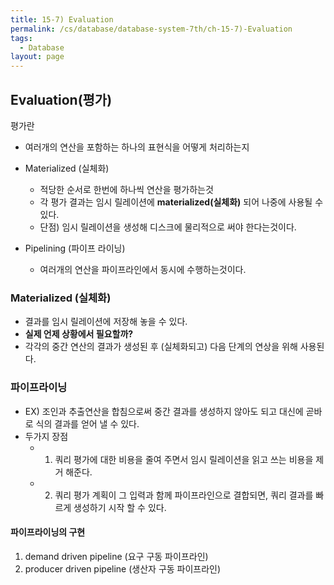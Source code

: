 ```yaml
---
title: 15-7) Evaluation
permalink: /cs/database/database-system-7th/ch-15-7)-Evaluation
tags:
  - Database
layout: page
---
```


## Evaluation(평가)

평가란

- 여러개의 연산을 포함하는 하나의 표현식을 어떻게 처리하는지

- Materialized (실체화)
	- 적당한 순서로 한번에 하나씩 연산을 평가하는것
	- 각 평가 결과는 임시 릴레이션에 **materialized(실체화)** 되어 나중에 사용될 수 있다.
	- 단점) 임시 릴레이션을 생성해 디스크에 물리적으로 써야 한다는것이다.
- Pipelining (파이프 라이닝)
	- 여러개의 연산을 파이프라인에서 동시에 수행하는것이다.

### Materialized (실체화)

- 결과를 임시 릴레이션에 저장해 놓을 수 있다.
- **실제 언제 상황에서 필요할까?** 
- 각각의 중간 연산의 결과가 생성된 후 (실체화되고) 다음 단계의 연상을 위해 사용된다.

### 파이프라이닝

- EX) 조인과 추출연산을 합침으로써 중간 결과를 생성하지 않아도 되고 대신에 곧바로 식의 결과를 얻어 낼 수 있다.
- 두가지 장점
	- 1) 쿼리 평가에 대한 비용을 줄여 주면서 임시 릴레이션을 읽고 쓰는 비용을 제거 해준다.
	- 2) 쿼리 평가 계획이 그 입력과 함께 파이프라인으로 결합되면, 쿼리 결과를 빠르게 생성하기 시작 할 수 있다.

#### 파이프라이닝의 구현

1. demand driven pipeline (요구 구동 파이프라인)
2. producer driven pipeline (생산자 구동 파이프라인)

